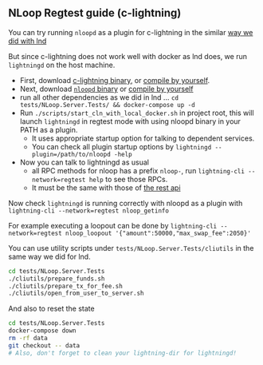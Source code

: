 ## NLoop Regtest guide (c-lightning)

You can try running `nloopd` as a plugin for c-lightning in the
similar [way we did with lnd](./lnd_regtest.md)

But since c-lightning does not work well with docker as lnd does, we run
`lightningd` on the host machine.

* First, download [c-lightning binary](https://github.com/ElementsProject/lightning/releases), or [compile by yourself](https://github.com/ElementsProject/lightning/blob/master/doc/INSTALL.md).
* Next, download [`nloopd` binary](https://github.com/bitbankinc/NLoop/releases) or [compile by yourself](./compile.md)
* run all other dependencies as we did in lnd ... `cd tests/NLoop.Server.Tests/ && docker-compose up -d`
* Run `./scripts/start_cln_with_local_docker.sh` in project root, this will launch `lightningd` in regtest mode with using nloopd binary in your PATH as a plugin.
  * It uses appropriate startup option for talking to dependent services.
  * You can check all plugin startup options by
`lightningd --plugin=/path/to/nloopd -help`
* Now you can talk to lightningd as usual
  * all RPC methods for nloop has a prefix `nloop-`, run `lightning-cli --network=regtest help` to see those RPCs.
  * It must be the same with those of [the rest api](https://bitbankinc.github.io/NLoop/)


Now check `lightningd` is running correctly with nloopd as a plugin with
`lightning-cli --network=regtest nloop_getinfo`

For example executing a loopout can be done by
`lightning-cli --network=regtest nloop_loopout '{"amount":50000,"max_swap_fee":2050}'`

You can use utility scripts under `tests/NLoop.Server.Tests/cliutils` in the same way we did for lnd.

```sh
cd tests/NLoop.Server.Tests
./cliutils/prepare_funds.sh
./cliutils/prepare_tx_for_fee.sh
./cliutils/open_from_user_to_server.sh
```

And also to reset the state 

```sh
cd tests/NLoop.Server.Tests
docker-compose down
rm -rf data
git checkout -- data
# Also, don't forget to clean your lightning-dir for lightningd!
```
